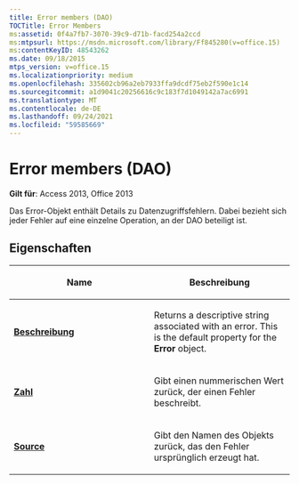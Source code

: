 ```yaml
---
title: Error members (DAO)
TOCTitle: Error Members
ms:assetid: 0f4a7fb7-3070-39c9-d71b-facd254a2ccd
ms:mtpsurl: https://msdn.microsoft.com/library/Ff845280(v=office.15)
ms:contentKeyID: 48543262
ms.date: 09/18/2015
mtps_version: v=office.15
ms.localizationpriority: medium
ms.openlocfilehash: 335602cb96a2eb7933ffa9dcdf75eb2f590e1c14
ms.sourcegitcommit: a1d9041c20256616c9c183f7d1049142a7ac6991
ms.translationtype: MT
ms.contentlocale: de-DE
ms.lasthandoff: 09/24/2021
ms.locfileid: "59585669"
---
```

# <a name="error-members-dao"></a>Error members (DAO)


**Gilt für**: Access 2013, Office 2013

Das Error-Objekt enthält Details zu Datenzugriffsfehlern. Dabei bezieht sich jeder Fehler auf eine einzelne Operation, an der DAO beteiligt ist.

## <a name="properties"></a>Eigenschaften

<table>
<colgroup>
<col style="width: 50%" />
<col style="width: 50%" />
</colgroup>
<thead>
<tr class="header">
<th><p>Name</p></th>
<th><p>Beschreibung</p></th>
</tr>
</thead>
<tbody>
<tr class="odd">
<td><p><strong><a href="error-description-property-dao.md">Beschreibung</a></strong></p></td>
<td><p>Returns a descriptive string associated with an error. This is the default property for the <strong>Error</strong> object.</p></td>
</tr>
<tr class="even">
<td><p><strong><a href="error-number-property-dao.md">Zahl</a></strong></p></td>
<td><p>Gibt einen nummerischen Wert zurück, der einen Fehler beschreibt.</p></td>
</tr>
<tr class="odd">
<td><p><strong><a href="error-source-property-dao.md">Source</a></strong></p></td>
<td><p>Gibt den Namen des Objekts zurück, das den Fehler ursprünglich erzeugt hat.</p></td>
</tr>
</tbody>
</table>

